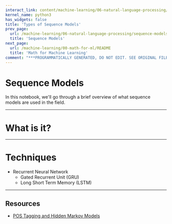 ```yaml
---
interact_link: content/machine-learning/06-natural-language-processing/sequence-models/intro.ipynb
kernel_name: python3
has_widgets: false
title: 'Types of Sequence Models'
prev_page:
  url: /machine-learning/06-natural-language-processing/sequence-models/README
  title: 'Sequence Models'
next_page:
  url: /machine-learning/00-math-for-ml/README
  title: 'Math for Machine Learning'
comment: "***PROGRAMMATICALLY GENERATED, DO NOT EDIT. SEE ORIGINAL FILES IN /content***"
---
```



# Sequence Models

In this notebook, we'll go through a brief overview of what sequence models are used in the field.



---
# What is it?





---
# Techniques

- Recurrent Neural Network
    - Gated Recurrent Unit (GRU)
    - Long Short Term Memory (LSTM)



---
## Resources
- [POS Tagging and Hidden Markov Models](https://www.freecodecamp.org/news/an-introduction-to-part-of-speech-tagging-and-the-hidden-markov-model-953d45338f24/)

